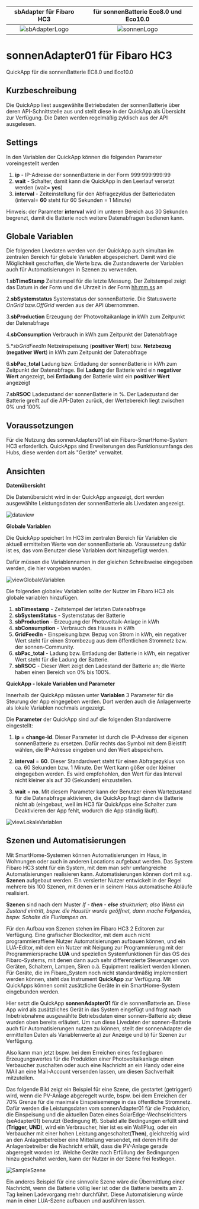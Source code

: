 |sbAdapter für Fibaro HC3               |für sonnenBatterie Eco8.0 und Eco10.0    |
|:-------------------------------------:|:------------------------------------:|
|![sbAdapterLogo](sbAdapter-Icon.png)   |![sonnenLogo](sonnen.png)             |

# sonnenAdapter01 für Fibaro HC3
QuickApp für die sonnenBatterie EC8.0 und Eco10.0

## Kurzbeschreibung
Die QuickApp liest ausgewählte Betriebsdaten der sonnenBatterie über deren API-Schnittstelle aus und stellt diese in der QuickApp als Übersicht zur Verfügung. Die Daten werden regelmäßig zyklisch aus der API ausgelesen.

## Settings
In den Variablen der QuickApp können die folgenden Parameter voreingestellt werden

1. **ip** - IP-Adresse der sonnenBatterie in der Form 999:999:999:99
2. **wait** - Schalter, damit kann die QuickApp in den Leerlauf versetzt werden (wait= **yes**)
3. **interval** - Zeiteinstellung für den Abfragezyklus der Batteriedaten (interval= **60** steht für 60 Sekunden = 1 Minute)

Hinweis: der Parameter **interval** wird im unteren Bereich aus 30 Sekunden begrenzt, damit die Batterie noch weitere Datenabfragen bedienen kann.

## Globale Variablen
Die folgenden Livedaten werden von der QuickApp auch simultan im zentralen Bereich für globale Variablen abgespeichert. Damit wird die Möglichkeit geschaffen, die Werte bzw. die Zustandswerte der Variablen auch für Automatisierungen in Szenen zu verwenden.

1.**sbTimeStamp**
  Zeitstempel für die letzte Messung.
  Der Zeitstempel zeigt das Datum in der Form <yyyy-mm-dd> und die Uhrzeit in der Form <hh:mm.ss> an  

2.**sbSystemstatus**
  Systemstatus der sonnenBatterie. 
  Die Statuswerte *OnGrid* bzw.*OffGrid* werden aus der API übernommen.

3.**sbProduction** 
  Erzeugung der Photovoltaikanlage in kWh zum Zeitpunkt der Datenabfrage

4.**sbConsumption** 
  Verbrauch in kWh zum Zeitpunkt der Datenabfrage

5.**sbGridFeedIn*
  Netzeinspeisung (**positiver Wert**) bzw. **Netzbezug** (**negativer Wert**) in kWh zum Zeitpunkt der Datenabfrage

6.**sbPac_total**
  Ladung bzw. Entladung der sonnenBatterie in kWh zum Zeitpunkt der Datenabfrage. 
  Bei **Ladung** der Batterie wird ein **negativer Wert** angezeigt, bei **Entladung** der Batterie wird ein **positiver Wert** angezeigt

7.**sbRSOC**
  Ladezustand der sonnenBatterie in %. Der Ladezustand der Batterie greift auf die API-Daten zurück, der Wertebereich liegt zwischen 0% und 100%
  
## Voraussetzungen
Für die Nutzung des sonnenAdapters01 ist ein Fibaro-SmartHome-System HC3 erforderlich. QuickApps sind Erweiterungen des Funktionsumfangs des Hubs, diese werden dort  als "Geräte" verwaltet.

## Ansichten
**Datenübersicht**

Die Datenübersicht wird in der QuickApp angezeigt, dort werden ausgewählte Leistungsdaten der sonnenBatterie als Livedaten angezeigt.

![dataview](sbAdapter-Datenübersicht.png "Datenübersicht")

**Globale Variablen**

Die QuickApp speichert Im HC3 im zentralen Bereich für Variablen die aktuell ermittelten Werte von der sonnenBatterie ab.
Voraussetzung dafür ist es, das vom Benutzer diese Variablen dort hinzugefügt werden. 

Dafür müssen die Variablennamen in der gleichen Schreibweise eingegeben werden, die hier vorgeben wurden.

![viewGlobaleVariablen](sbAdapter-GlobaleVariablen650.png "Globale Variablen")

Die folgenden globalev Variablen sollte der Nutzer im Fibaro HC3 als globale variablen hinzufügen.

1. **sbTimestamp** - Zeitstempel der letzten Datenabfrage
2. **sbSystemStatus** - Systemstatus der Batterie
3. **sbProduction** - Erzeugung der Photovoltaik-Anlage in kWh
4. **sbConsumption** - Verbrauch des Hauses in kWh
5. **GridFeedIn** - Einspeisung bzw. Bezug von Strom in kWh, ein negativer Wert steht für einen Strombezug aus dem öffentlichen Stromnetz bzw. der sonnen-Community.
6. **sbPac_total** - Ladung bzw. Entladung der Batterie in kWh, ein negativer Wert steht für die Ladung der Batterie.
7. **sbRSOC** - Dieser Wert zeigt den Ladestand der Batterie an; die Werte haben einen Bereich von 0% bis 100%.

**QuickApp - lokale Variablen und Parameter**

Innerhalb der QuickApp müssen unter **Variablen** 3 Parameter für die Steurung der App eingegeben werden. Dort werden auch die Anlagenwerte als lokale Variablen nochmals angezeigt.

Die **Parameter** der QuickApp sind auf die folgenden Standardwerre eingestellt:

1. **ip** = **change-id**. Dieser Parameter ist durch die IP-Adresse der eigenen sonnenBatterie zu ersetzen. Dafür rechts das Symbol mit dem Bleistift wählen, die IP-Adresse eingeben und den Wert abspeichern.

2. **interval** = **60**. Dieser Standardwert steht für einen Abfragezyklus von ca. 60 Sekunden bzw. 1 Minute. Der Wert kann gößer oder kleiner eingegeben werden. Es wird empfohohlen, den Wert für das Interval nicht kleiner als auf 30 (Sekunden) einzustellen.

3. **wait** = **no**. Mit diesem Parameter kann der Benutzer einen Wartezustand für die Datenabfrage aktivieren, die QuickApp fragt dann die Batterie nicht ab (eingebaut, weil im HC3 für QuickApps eine Schalter zum Deaktivieren der App fehlt, wodurch die App ständig läuft).

![viewLokaleVariablen](sbAdapter-lokaleParameterundDaten650.png "lokale Variablen")

## Szenen und Automatisierungen

Mit SmartHome-Systemen können Automatisierungen im Haus, in Wohnungen oder auch in anderen Locations aufgebaut werden. Das System Fibaro HC3 steht für ein System, mit dem man sehr umfangreiche Automatisierungen realisieren kann. Automatisierungen können dort mit s.g. **Szenen** aufgebaut werden. Ein versierter Nutzer entwickelt in der Regel mehrere bis 100 Szenen, mit denen er in seinem Haus automatische Abläufe realisiert.

**Szenen** sind nach dem Muster **If* - **then** - **else** strukturiert; also *Wenn* ein Zustand eintritt, bspw. *die Haustür wurde geöffnet*, *dann* mache Folgendes, bspw. *Schalte die Flurlampen an**.

Für den Aufbau von Szenen stehen im Fibaro HC3 2 Editoren zur Verfügung. Eine grafischer Blockeditor, mit dem auch nicht programmieraffiene Nutzer Automatisierungen aufbauen können, und ein LUA-Editor, mit dem ein Nutzer mit Neigung zur Programmierung mit der Programmiersprache **LUA** und speziellen Systemfunktionen für das OS des Fibaro-Systems, mit denen dann auch sehr differenzierte Steuerungen von Geräten, Schaltern, Lampen, Siren o.ä. Equipment realisiert werden können. Für Geräte, die im Fibaro_System noch nicht standardmäßig implementiert werden können, steht das Instrument **QuickApp** zur Verfügung. Mit QuickApps können somit zusätzliche Geräte in ein SmartHome-System eingebunden werden.

Hier setzt die QuickApp **sonnenAdapter01** für die sonnenBatterie an. Diese App wird als zusätzliches Gerät in das System eingefügt und fragt nach Inbetriebnahme ausgewählte Betriebsdaten einer sonnen-Batterie ab; diese wurden oben bereits erläutert. Um nun diese Livedaten der sonnen-Batterie auch für Automatisierungen nutzen zu können, stellt der sonnenAdapter die ermittelten Daten als Variablenwerte a) zur Anzeige und b) für Szenen zur Verfügung.

Also kann man jetzt bspw. bei dem Erreichen eines festlegbaren Erzeugungswertes für die Produktion einer Photovoltaikanlage einen Verbaucher zuschalten oder auch eine Nachricht an ein Handy oder eine MAil an eine Mail-Account versenden lassen, um diesen Sachverhalt mitzuteilen.

Das folgende Bild zeigt ein Beispiel für eine Szene, die gestartet (getriggert) wird, wenn die PV-Anlage abgeregelt wurde, bspw. bei dem Erreichen der 70% Grenze für die maximale Einspeisemenge in das öffentliche Stromnetz. Dafür werden die Leistungsdaten vom sonnenAdapter01 für die Produktion, die Einspeisung und die aktuellen Daten eines SolarEdge-Wechselrichters (seAdapter01) benutzt (Bedingung **If**). Sobald alle Bedingungen erfüllt sind (**Trigger, UND**), wird ein Verbraucher, hier ist es ein WallPlug, oder ein Verbaucher mit einer hohen Leistung angeschaltet(**Then**), gleichzeitig wird an den Anlagenbetreiber eine Mitteilung versendet, mit deren Hilfe der Anlagenbetreiber die Nachricht erhält, dass die PV-Anlage gerade abgeregelt worden ist. Welche Geräte nach Erfüllung der Bedingungen hinzu geschaltet werden, kann der Nutzer in der Szene frei festlegen.

![SampleSzene](SampleSzene650.png "Beispiel für eine Szene")

Ein anderes Beispiel für eine sinnvolle Szene wäre die Übermittlung einer Nachricht, wenn die Batterie völlig leer ist oder die Batterie bereits am 2. Tag keinen Ladevorgang mehr durchführt. Diese Automatisierung würde man in einer LUA-Szene aufbauen und ausführen lassen.
